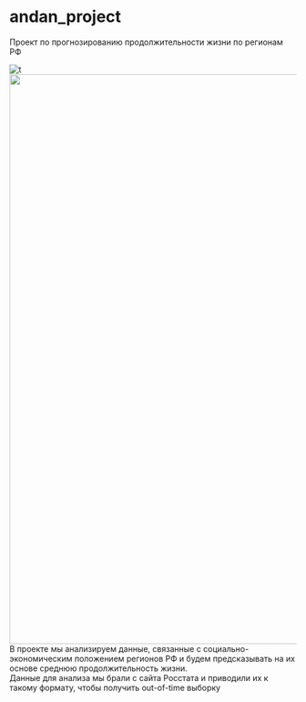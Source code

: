 # andan_project
Проект по прогнозированию продолжительности жизни по регионам РФ

![t](https://cdnn21.img.ria.ru/images/07e7/05/0b/1870956348_0:45:1000:608_1920x0_80_0_0_4bcca5817339e8e1267903e22cbb4734.png)
<img src="https://cdnn21.img.ria.ru/images/07e7/05/0b/1870956348_0:45:1000:608_1920x0_80_0_0_4bcca5817339e8e1267903e22cbb4734.png" width="1000">
В проекте мы анализируем данные, связанные с социально-экономическим положением регионов РФ и будем предсказывать на их основе среднюю продолжительность жизни.  
Данные для анализа мы брали с сайта Росстата и приводили их к такому формату, чтобы получить out-of-time выборку
